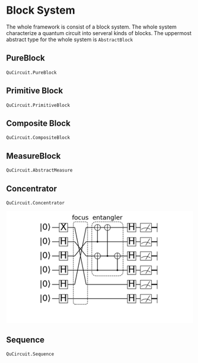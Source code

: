 # Block System

The whole framework is consist of a block system. The whole system characterize
a quantum circuit into serveral kinds of blocks. The uppermost abstract type for the whole system is `AbstractBlock`

## PureBlock

```@docs
QuCircuit.PureBlock
```

## Primitive Block

```@docs
QuCircuit.PrimitiveBlock
```

## Composite Block

```@docs
QuCircuit.CompositeBlock
```

## MeasureBlock

```@docs
QuCircuit.AbstractMeasure
```

## Concentrator

```@docs
QuCircuit.Concentrator
```

![concentrator](../assets/figures/blockfocus.png)

## Sequence

```@docs
QuCircuit.Sequence
```
